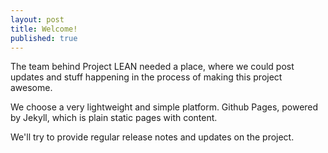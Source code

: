 ```yaml
---
layout: post
title: Welcome!
published: true
---
```


The team behind Project LEAN needed a place, where we could post updates and stuff happening in the process of making this project awesome. 

We choose a very lightweight and simple platform. Github Pages, powered by Jekyll, which is plain static pages with content.

We'll try to provide regular release notes and updates on the project.